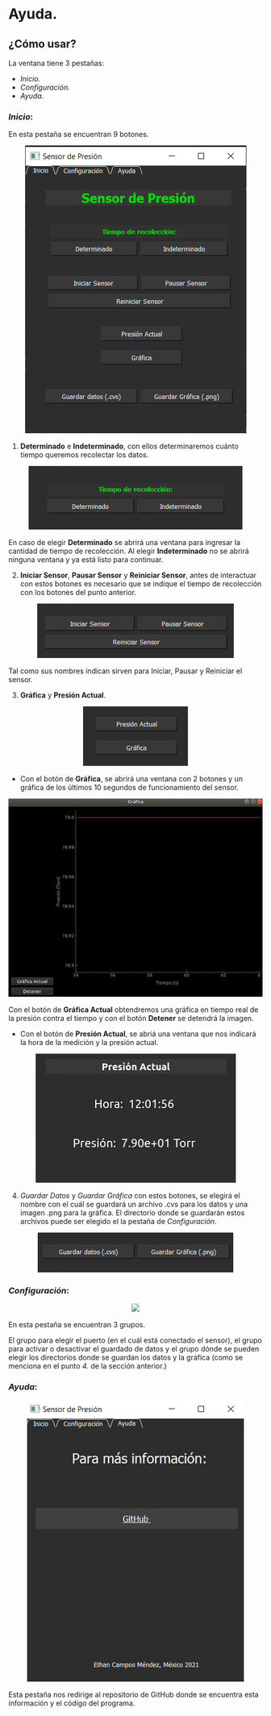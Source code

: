 # Ayuda.

## ¿Cómo usar? 

La ventana tiene 3 pestañas:

- _Inicio._
- _Configuración._
- _Ayuda._


### _Inicio_:

En esta pestaña se encuentran 9 botones.

<p align="center">
  <img src="https://github.com/El-Ethanol/Servicio-Social/blob/fce01dcd3d6676625b678aa82989e4819ea40956/Inicio.png" />
</p>



1. __Determinado__ e __Indeterminado__, con ellos determinaremos cuánto tiempo queremos recolectar los datos. 


<p align="center">
  <img src="https://github.com/El-Ethanol/Servicio-Social/blob/master/Tiempo.png" />
</p>

En caso de elegir __Determinado__ se abrirá una ventana para ingresar la cantidad de tiempo de recolección. Al elegir __Indeterminado__ no se abrirá ninguna ventana y ya está listo para continuar. 



2. __Iniciar Sensor__, __Pausar Sensor__ y __Reiniciar Sensor__, antes de interactuar con estos botones es necesario que se indique el tiempo de recolección con los botones del punto anterior.


<p align="center">
  <img src="https://github.com/El-Ethanol/Servicio-Social/blob/master/Sensor.png" />
</p>

Tal como sus nombres indican sirven para Iniciar, Pausar y Reiniciar el sensor.



3. __Gráfica__ y __Presión Actual__. 


<p align="center">
  <img src="https://github.com/El-Ethanol/Servicio-Social/blob/master/Actuales.png" />
</p>

  - Con el botón de __Gráfica__, se abrirá una ventana con 2 botones y un gráfica de los últimos 10 segundos de funcionamiento del sensor. 
   <p align="center">
  <img src="https://github.com/El-Ethanol/Servicio-Social/blob/master/Gr%C3%A1fica.png" />
   </p>

  Con el botón de __Gráfica Actual__ obtendremos una gráfica en tiempo real de la presión contra el tiempo y con el botón __Detener__ se detendrá la imagen. 

  - Con el botón de __Presión Actual__, se abriá una ventana que nos indicará la hora de la medición y la presión actual. 
  
  <p align="center">
  <img src="https://github.com/El-Ethanol/Servicio-Social/blob/master/Presi%C3%B3n.png" />
  </p>

4. _Guardar Datos_ y _Guardar Gráfica_ con estos botones, se elegirá el nombre con el cuál se guardará un archivo .cvs para los datos y una imagen .png para la gráfica. El directorio donde se guardarán estos archivos puede ser elegido el la pestaña de _Configuración_. 
 <p align="center">
  <img src="https://github.com/El-Ethanol/Servicio-Social/blob/master/Guardado.png" />
   </p>



### _Configuración_:

  <p align="center">
  <img src=https://github.com/El-Ethanol/Stuff/blob/master/Venta%20Configuraci%C3%B3n.png/>
</p>

En esta pestaña se encuentran 3 grupos.

El grupo para elegir el puerto (en el cuál está conectado el sensor), el grupo para activar o desactivar el guardado de datos y el grupo dónde se pueden elegir los directorios donde se guardan los datos y la gráfica (como se menciona en el punto *4.* de la sección anterior.)




### _Ayuda_:

 <p align="center">
  <img src=https://github.com/El-Ethanol/Servicio-Social/blob/fce01dcd3d6676625b678aa82989e4819ea40956/Ayuda.png />
</p>


Esta pestaña nos redirige al repositorio de GitHub donde se encuentra esta información y el código del programa.

